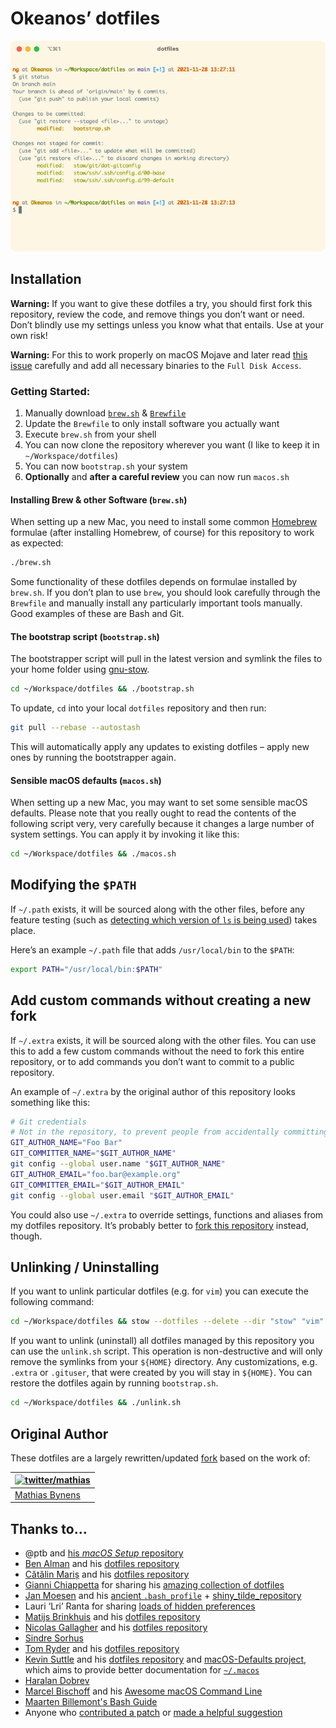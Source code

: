 # Okeanos’ dotfiles

![Screenshot of my shell prompt](screenshot.png)

## Installation

**Warning:** If you want to give these dotfiles a try, you should first fork this repository, review the code, and
remove things you don’t want or need. Don’t blindly use my settings unless you know what that entails. Use at your own
risk!

**Warning:** For this to work properly on macOS Mojave and later
read [this issue](https://github.com/mathiasbynens/dotfiles/issues/849) carefully and add all necessary binaries to
the `Full Disk Access`.

### Getting Started:

1. Manually download [`brew.sh`](https://raw.githubusercontent.com/Okeanos/dotfiles/main/brew.sh) &
   [`Brewfile`](https://raw.githubusercontent.com/Okeanos/dotfiles/main/Brewfile)
2. Update the `Brewfile` to only install software you actually want
3. Execute `brew.sh` from your shell
4. You can now clone the repository wherever you want (I like to keep it in `~/Workspace/dotfiles`)
5. You can now `bootstrap.sh` your system
6. **Optionally** and **after a careful review** you can now run `macos.sh`

#### Installing Brew & other Software (`brew.sh`)

When setting up a new Mac, you need to install some common [Homebrew](https://brew.sh/) formulae (after installing
Homebrew, of course) for this repository to work as expected:

```bash
./brew.sh
```

Some functionality of these dotfiles depends on formulae installed by `brew.sh`. If you don’t plan to use `brew`,
you should look carefully through the `Brewfile` and manually install any particularly important tools manually. Good
examples of these are Bash and Git.

#### The bootstrap script (`bootstrap.sh`)

The bootstrapper script will pull in the latest version and symlink the files to your home folder
using [gnu-stow](https://www.gnu.org/software/stow/).

```bash
cd ~/Workspace/dotfiles && ./bootstrap.sh
```

To update, `cd` into your local `dotfiles` repository and then run:

```bash
git pull --rebase --autostash
```

This will automatically apply any updates to existing dotfiles – apply new ones by running the bootstrapper again.

#### Sensible macOS defaults (`macos.sh`)

When setting up a new Mac, you may want to set some sensible macOS defaults. Please note that you really ought to read
the contents of the following script very, very carefully because it changes a large number of system settings. You can
apply it by invoking it like this:

```bash
cd ~/Workspace/dotfiles && ./macos.sh
```

## Modifying the `$PATH`

If `~/.path` exists, it will be sourced along with the other files, before any feature testing (such as
[detecting which version of `ls` is being used](https://github.com/mathiasbynens/dotfiles/blob/aff769fd75225d8f2e481185a71d5e05b76002dc/.aliases#L21-L26))
takes place.

Here’s an example `~/.path` file that adds `/usr/local/bin` to the `$PATH`:

```bash
export PATH="/usr/local/bin:$PATH"
```

## Add custom commands without creating a new fork

If `~/.extra` exists, it will be sourced along with the other files. You can use this to add a few custom commands
without the need to fork this entire repository, or to add commands you don’t want to commit to a public repository.

An example of `~/.extra` by the original author of this repository looks something like this:

```bash
# Git credentials
# Not in the repository, to prevent people from accidentally committing under my name
GIT_AUTHOR_NAME="Foo Bar"
GIT_COMMITTER_NAME="$GIT_AUTHOR_NAME"
git config --global user.name "$GIT_AUTHOR_NAME"
GIT_AUTHOR_EMAIL="foo.bar@example.org"
GIT_COMMITTER_EMAIL="$GIT_AUTHOR_EMAIL"
git config --global user.email "$GIT_AUTHOR_EMAIL"
```

You could also use `~/.extra` to override settings, functions and aliases from my dotfiles repository. It’s probably
better to [fork this repository](https://github.com/Okeanos/dotfiles/fork) instead, though.

## Unlinking / Uninstalling

If you want to unlink particular dotfiles (e.g. for `vim`) you can execute the following command:

```bash
cd ~/Workspace/dotfiles && stow --dotfiles --delete --dir "stow" "vim" -t "${HOME}"
```

If you want to unlink (uninstall) all dotfiles managed by this repository you can use the `unlink.sh` script. This
operation is non-destructive and will only remove the symlinks from your `${HOME}` directory. Any customizations,
e.g. `.extra` or `.gituser`, that were created by you will stay in `${HOME}`. You can restore the dotfiles again by
running `bootstrap.sh`.

```bash
cd ~/Workspace/dotfiles && ./unlink.sh
```

## Original Author

These dotfiles are a largely rewritten/updated [fork](https://github.com/mathiasbynens/dotfiles) based on the work of:

| [![twitter/mathias](https://gravatar.com/avatar/24e08a9ea84deb17ae121074d0f17125?s=70)](https://twitter.com/mathias "Follow @mathias on Twitter") |
|---------------------------------------------------------------------------------------------------------------------------------------------------|
| [Mathias Bynens](https://mathiasbynens.be/)                                                                                                       |

## Thanks to…

* @ptb and [his _macOS Setup_ repository](https://github.com/ptb/mac-setup)
* [Ben Alman](https://benalman.com/) and his [dotfiles repository](https://github.com/cowboy/dotfiles)
* [Cătălin Mariș](https://github.com/alrra) and his [dotfiles repository](https://github.com/alrra/dotfiles)
* [Gianni Chiappetta](https://butt.zone/) for sharing his
  [amazing collection of dotfiles](https://github.com/gf3/dotfiles)
* [Jan Moesen](https://jan.moesen.nu/) and his [ancient `.bash_profile`](https://gist.github.com/1156154) +
  [shiny_tilde_repository](https://github.com/janmoesen/tilde)
* Lauri ‘Lri’ Ranta for sharing
  [loads of hidden preferences](https://web.archive.org/web/20161104144204/http://osxnotes.net/defaults.html)
* [Matijs Brinkhuis](https://matijs.brinkhu.is/) and his [dotfiles repository](https://github.com/matijs/dotfiles)
* [Nicolas Gallagher](https://nicolasgallagher.com/) and his [dotfiles repository](https://github.com/necolas/dotfiles)
* [Sindre Sorhus](https://sindresorhus.com/)
* [Tom Ryder](https://sanctum.geek.nz/) and his [dotfiles repository](https://sanctum.geek.nz/cgit/dotfiles.git/about)
* [Kevin Suttle](http://kevinsuttle.com/) and his [dotfiles repository](https://github.com/kevinSuttle/dotfiles)
  and [macOS-Defaults project](https://github.com/kevinSuttle/macOS-Defaults), which aims to provide better
  documentation for [`~/.macos`](https://mths.be/macos)
* [Haralan Dobrev](https://hkdobrev.com/)
* [Marcel Bischoff](https://herrbischoff.com) and his
  [Awesome macOS Command Line](https://git.herrbischoff.com/awesome-macos-command-line/about/)
* [Maarten Billemont's Bash Guide](http://mywiki.wooledge.org/BashGuide)
* Anyone who [contributed a patch](https://github.com/mathiasbynens/dotfiles/contributors)
  or [made a helpful suggestion](https://github.com/mathiasbynens/dotfiles/issues)
